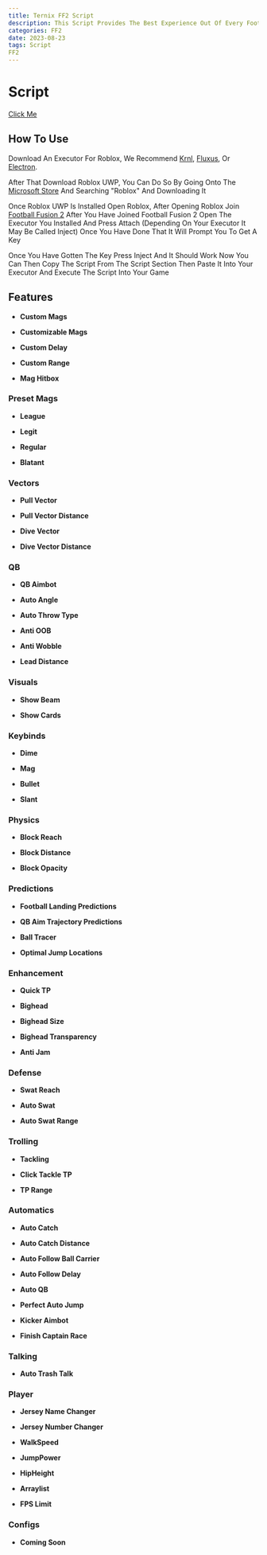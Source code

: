 ```yaml
---
title: Ternix FF2 Script
description: This Script Provides The Best Experience Out Of Every Football Fusion 2 Script Having the Same Features As Paid Scripts And More
categories: FF2
date: 2023-08-23
tags: Script
FF2
---
```




<!-- more -->



# Script
[Click Me](https://rblx-scripts.github.io/ternixff2)


## How To Use

Download An Executor For Roblox, We Recommend [Krnl](https://krnl.place/), [Fluxus](https://fluxteam.net), Or [Electron](https://ryos.lol).

After That Download Roblox UWP, You Can Do So By Going Onto The [Microsoft Store](https://apps.microsoft.com/store/apps) And Searching "Roblox" And Downloading It

Once Roblox UWP Is Installed Open Roblox, After Opening Roblox Join [Football Fusion 2](https://www.roblox.com/games/8204899140/Football-Fusion-2) After You Have Joined Football Fusion 2 Open The Executor You Installed And Press Attach (Depending On Your Executor It May Be Called Inject) Once You Have Done That It Will Prompt You To Get A Key

Once You Have Gotten The Key Press Inject And It Should Work Now You Can Then Copy The Script From The Script Section Then Paste It Into Your Executor And Execute The Script Into Your Game




## Features

* **Custom Mags**

* **Customizable Mags**

* **Custom Delay**

* **Custom Range**

* **Mag Hitbox**

### Preset Mags

* **League**
  
* **Legit**
  
* **Regular**
  
* **Blatant**

### Vectors

* **Pull Vector**
  
* **Pull Vector Distance**
  
* **Dive Vector**
  
* **Dive Vector Distance**

### QB

* **QB Aimbot**

* **Auto Angle**

* **Auto Throw Type**

* **Anti OOB**

* **Anti Wobble**

* **Lead Distance**

### Visuals

* **Show Beam**

* **Show Cards**

### Keybinds

* **Dime**

* **Mag**

* **Bullet**

* **Slant**

### Physics

* **Block Reach**

* **Block Distance**

* **Block Opacity**

### Predictions

* **Football Landing Predictions**

* **QB Aim Trajectory Predictions**

* **Ball Tracer**

* **Optimal Jump Locations**

### Enhancement

* **Quick TP**

* **Bighead**
  
* **Bighead Size**
  
* **Bighead Transparency**
  
* **Anti Jam**

### Defense

* **Swat Reach**

* **Auto Swat**

* **Auto Swat Range**

### Trolling

* **Tackling**

* **Click Tackle TP**

* **TP Range**

### Automatics

* **Auto Catch**

* **Auto Catch Distance**

* **Auto Follow Ball Carrier**

* **Auto Follow Delay**

* **Auto QB**

* **Perfect Auto Jump**

* **Kicker Aimbot**

* **Finish Captain Race**

### Talking

* **Auto Trash Talk**

### Player

* **Jersey Name Changer**

* **Jersey Number Changer**

* **WalkSpeed**

* **JumpPower**

* **HipHeight**

* **Arraylist**

* **FPS Limit**

### Configs

* **Coming Soon**

